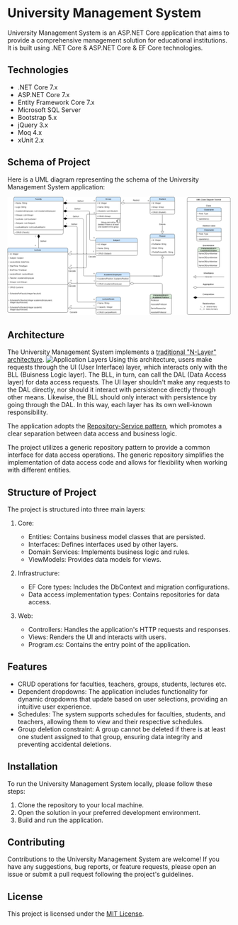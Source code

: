 # University Management System

University Management System is an ASP.NET Core application that aims to provide a comprehensive management solution for educational institutions. It is built using .NET Core & ASP.NET Core & EF Core technologies.

## Technologies

- .NET Core 7.x
- ASP.NET Core 7.x
- Entity Framework Core 7.x
- Microsoft SQL Server
- Bootstrap 5.x
- jQuery 3.x
- Moq 4.x
- xUnit 2.x

## Schema of Project

Here is a UML diagram representing the schema of the University Management System application:

![UML Diagram](/UniversityUML.png "UML diagramm")

## Architecture

The University Management System implements a [traditional "N-Layer" architecture](https://learn.microsoft.com/en-us/dotnet/architecture/modern-web-apps-azure/common-web-application-architectures#traditional-n-layer-architecture-applications).
![Application Layers](https://learn.microsoft.com/en-us/dotnet/architecture/modern-web-apps-azure/media/image5-2.png "Application layers")
Using this architecture, users make requests through the UI (User Interface) layer, which interacts only with the BLL (Buisness Logic layer). The BLL, in turn, can call the DAL (Data Access layer) for data access requests. The UI layer shouldn't make any requests to the DAL directly, nor should it interact with persistence directly through other means. Likewise, the BLL should only interact with persistence by going through the DAL. In this way, each layer has its own well-known responsibility.

The application adopts the [Repository-Service pattern](https://exceptionnotfound.net/the-repository-service-pattern-with-dependency-injection-and-asp-net-core/), which promotes a clear separation between data access and business logic.

The project utilizes a generic repository pattern to provide a common interface for data access operations. The generic repository simplifies the implementation of data access code and allows for flexibility when working with different entities.


## Structure of Project

The project is structured into three main layers:

1. Core:
   - Entities: Contains business model classes that are persisted.
   - Interfaces: Defines interfaces used by other layers.
   - Domain Services: Implements business logic and rules.
   - ViewModels: Provides data models for views.

2. Infrastructure:
   - EF Core types: Includes the DbContext and migration configurations.
   - Data access implementation types: Contains repositories for data access.

3. Web:
   - Controllers: Handles the application's HTTP requests and responses.
   - Views: Renders the UI and interacts with users.
   - Program.cs: Contains the entry point of the application.

## Features

- CRUD operations for faculties, teachers, groups, students, lectures etc.
- Dependent dropdowns: The application includes functionality for dynamic dropdowns that update based on user selections, providing an intuitive user experience.
- Schedules: The system supports schedules for faculties, students, and teachers, allowing them to view and their respective schedules.
- Group deletion constraint: A group cannot be deleted if there is at least one student assigned to that group, ensuring data integrity and preventing accidental deletions.

## Installation

To run the University Management System locally, please follow these steps:

1. Clone the repository to your local machine.
2. Open the solution in your preferred development environment.
3. Build and run the application.

## Contributing

Contributions to the University Management System are welcome! If you have any suggestions, bug reports, or feature requests, please open an issue or submit a pull request following the project's guidelines.

## License

This project is licensed under the [MIT License](LICENSE).